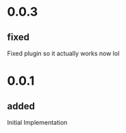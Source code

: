 # 0.0.3

## fixed

Fixed plugin so it actually works now lol

# 0.0.1

## added

Initial Implementation
